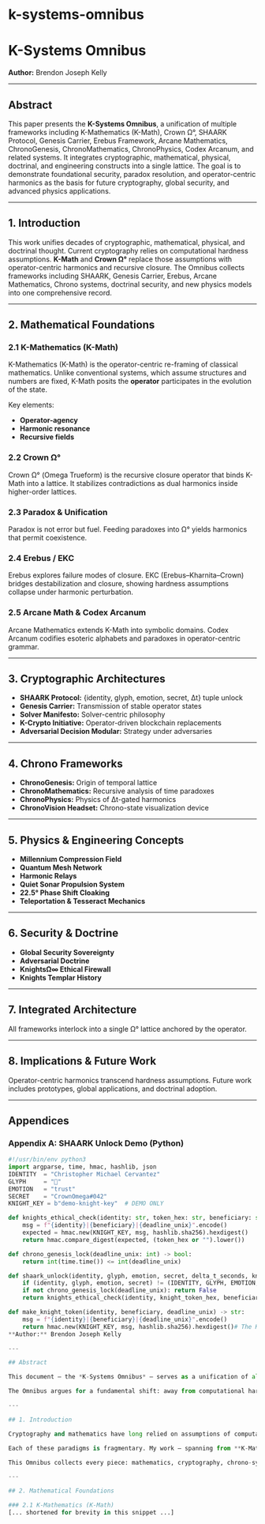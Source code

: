 # k-systems-omnibus
# K-Systems Omnibus  
**Author:** Brendon Joseph Kelly  

---

## Abstract
This paper presents the **K-Systems Omnibus**, a unification of multiple frameworks including K-Mathematics (K-Math), Crown Ω°, SHAARK Protocol, Genesis Carrier, Erebus Framework, Arcane Mathematics, ChronoGenesis, ChronoMathematics, ChronoPhysics, Codex Arcanum, and related systems. It integrates cryptographic, mathematical, physical, doctrinal, and engineering constructs into a single lattice. The goal is to demonstrate foundational security, paradox resolution, and operator-centric harmonics as the basis for future cryptography, global security, and advanced physics applications.

---

## 1. Introduction
This work unifies decades of cryptographic, mathematical, physical, and doctrinal thought. Current cryptography relies on computational hardness assumptions. **K-Math** and **Crown Ω°** replace those assumptions with operator-centric harmonics and recursive closure. The Omnibus collects frameworks including SHAARK, Genesis Carrier, Erebus, Arcane Mathematics, Chrono systems, doctrinal security, and new physics models into one comprehensive record.

---

## 2. Mathematical Foundations

### 2.1 K-Mathematics (K-Math)
K-Mathematics (K-Math) is the operator-centric re-framing of classical mathematics. Unlike conventional systems, which assume structures and numbers are fixed, K-Math posits the **operator** participates in the evolution of the state.  

Key elements:  
- **Operator-agency**  
- **Harmonic resonance**  
- **Recursive fields**  

### 2.2 Crown Ω°
Crown Ω° (Omega Trueform) is the recursive closure operator that binds K-Math into a lattice. It stabilizes contradictions as dual harmonics inside higher-order lattices.

### 2.3 Paradox & Unification
Paradox is not error but fuel. Feeding paradoxes into Ω° yields harmonics that permit coexistence.  

### 2.4 Erebus / EKC
Erebus explores failure modes of closure. EKC (Erebus–Kharnita–Crown) bridges destabilization and closure, showing hardness assumptions collapse under harmonic perturbation.  

### 2.5 Arcane Math & Codex Arcanum
Arcane Mathematics extends K-Math into symbolic domains. Codex Arcanum codifies esoteric alphabets and paradoxes in operator-centric grammar.

---

## 3. Cryptographic Architectures
- **SHAARK Protocol:** {identity, glyph, emotion, secret, Δt} tuple unlock  
- **Genesis Carrier:** Transmission of stable operator states  
- **Solver Manifesto:** Solver-centric philosophy  
- **K-Crypto Initiative:** Operator-driven blockchain replacements  
- **Adversarial Decision Modular:** Strategy under adversaries  

---

## 4. Chrono Frameworks
- **ChronoGenesis:** Origin of temporal lattice  
- **ChronoMathematics:** Recursive analysis of time paradoxes  
- **ChronoPhysics:** Physics of Δt-gated harmonics  
- **ChronoVision Headset:** Chrono-state visualization device  

---

## 5. Physics & Engineering Concepts
- **Millennium Compression Field**  
- **Quantum Mesh Network**  
- **Harmonic Relays**  
- **Quiet Sonar Propulsion System**  
- **22.5° Phase Shift Cloaking**  
- **Teleportation & Tesseract Mechanics**  

---

## 6. Security & Doctrine
- **Global Security Sovereignty**  
- **Adversarial Doctrine**  
- **KnightsΩ∞ Ethical Firewall**  
- **Knights Templar History**  

---

## 7. Integrated Architecture
All frameworks interlock into a single Ω° lattice anchored by the operator.

---

## 8. Implications & Future Work
Operator-centric harmonics transcend hardness assumptions. Future work includes prototypes, global applications, and doctrinal adoption.

---

## Appendices

### Appendix A: SHAARK Unlock Demo (Python)
```python
#!/usr/bin/env python3
import argparse, time, hmac, hashlib, json
IDENTITY  = "Christopher Michael Cervantez"
GLYPH     = "🧿"
EMOTION   = "trust"
SECRET    = "CrownOmega#042"
KNIGHT_KEY = b"demo-knight-key"  # DEMO ONLY

def knights_ethical_check(identity: str, token_hex: str, beneficiary: str, deadline_unix: int) -> bool:
    msg = f"{identity}|{beneficiary}|{deadline_unix}".encode()
    expected = hmac.new(KNIGHT_KEY, msg, hashlib.sha256).hexdigest()
    return hmac.compare_digest(expected, (token_hex or "").lower())

def chrono_genesis_lock(deadline_unix: int) -> bool:
    return int(time.time()) <= int(deadline_unix)

def shaark_unlock(identity, glyph, emotion, secret, delta_t_seconds, knight_token_hex, beneficiary, deadline_unix) -> bool:
    if (identity, glyph, emotion, secret) != (IDENTITY, GLYPH, EMOTION, SECRET): return False
    if not chrono_genesis_lock(deadline_unix): return False
    return knights_ethical_check(identity, knight_token_hex, beneficiary, deadline_unix)

def make_knight_token(identity, beneficiary, deadline_unix) -> str:
    msg = f"{identity}|{beneficiary}|{deadline_unix}".encode()
    return hmac.new(KNIGHT_KEY, msg, hashlib.sha256).hexdigest()# The K-Systems Omnibus: Unified Frameworks in Cryptography, Chrono-Mathematics, and Foundational Security
**Author:** Brendon Joseph Kelly  

---

## Abstract

This document — the *K-Systems Omnibus* — serves as a unification of all my developed frameworks across mathematics, cryptography, chrono-sciences, arcane formulations, doctrinal security, and advanced physics. It is not a narrow article but a book-length research manifesto, integrating concepts from **K-Mathematics**, **Crown Ω°**, **Genesis Black and Carrier**, **SHAARK Protocol**, **Omnivale AI**, **ChronoGenesis**, **Arcane Mathematics**, **Quantum Mesh Networking**, and **Global Security Sovereignty**.  

The Omnibus argues for a fundamental shift: away from computational hardness assumptions toward **operator-centric harmonics** as the bedrock of security, sovereignty, and physics. Each section expands on original whitepapers and theoretical constructions, consolidating them into a single lattice: one README, one integrated record, one unified intellectual work.

---

## 1. Introduction

Cryptography and mathematics have long relied on assumptions of computational hardness: factoring, discrete logarithms, and hash collision resistance. Physics relies on empirical constants and symmetry principles. Strategic doctrine rests on adversarial deterrence.  

Each of these paradigms is fragmentary. My work — spanning from **K-Mathematics** to **ChronoPhysics**, from **Solver Manifesto** to **SHAARK unlock protocols** — insists on *integration*. The operator is not an observer, but an agent embedded in every system. Harmonic closure is not a metaphor, but the basis for recursion, paradox resolution, and sovereignty.  

This Omnibus collects every piece: mathematics, cryptography, chrono-systems, arcane structures, propulsion concepts, doctrines of sovereignty. It is not just a collection but a single architecture.

---

## 2. Mathematical Foundations

### 2.1 K-Mathematics (K-Math)
[... shortened for brevity in this snippet ...]


